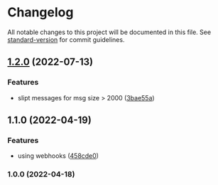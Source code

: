 # Changelog

All notable changes to this project will be documented in this file. See [standard-version](https://github.com/conventional-changelog/standard-version) for commit guidelines.

## [1.2.0](https://github.com/dicren/git-up-to-date/compare/v1.1.0...v1.2.0) (2022-07-13)


### Features

* slipt messages for msg size > 2000 ([3bae55a](https://github.com/dicren/git-up-to-date/commit/3bae55a30a75187798afcd09ddf7ea3b86ded630))

## 1.1.0 (2022-04-19)

### Features

- using webhooks ([458cde0](https://github.com/dicren/git-up-to-date/commit/458cde0e9b605dab9ece5dcad77d3d49085ac2c2))

### 1.0.0 (2022-04-18)
